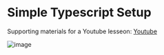 # Simple Typescript Setup

Supporting materials for a Youtube lesseon: [Youtube](https://www.youtube.com/watch?v=FdYhlJxfYqc&ab_channel=CyberFountain)

![image](https://cyberfountain.ams3.digitaloceanspaces.com/images/simple-typescript-setup.png)
